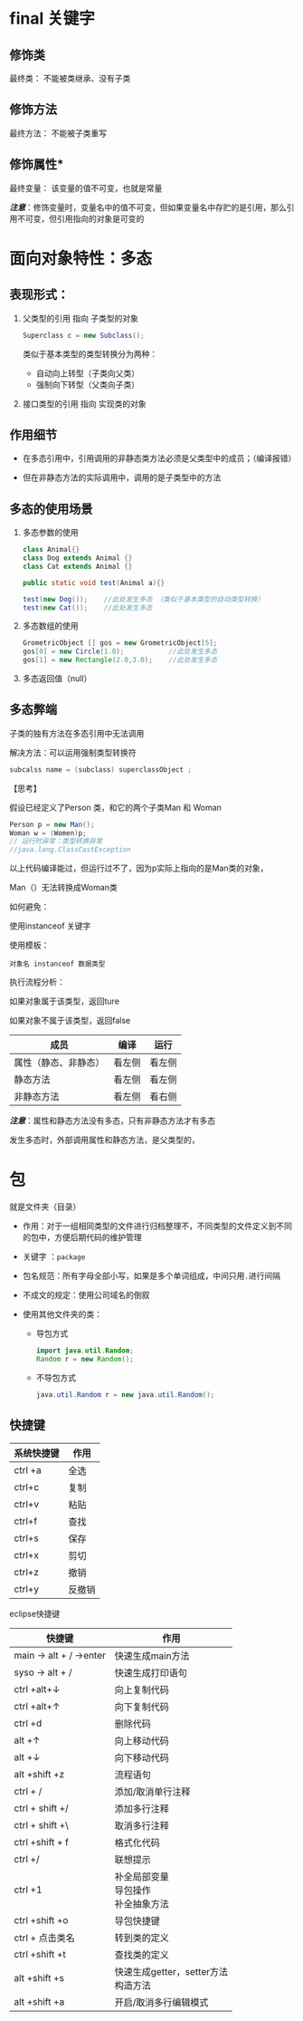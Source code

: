 # final 关键字



## 修饰类

最终类： 不能被类继承、没有子类

## 修饰方法

最终方法： 不能被子类重写

## 修饰属性*

最终变量： 该变量的值不可变，也就是常量

***注意***：修饰变量时，变量名中的值不可变，但如果变量名中存贮的是引用，那么引用不可变，但引用指向的对象是可变的



# 面向对象特性：多态

## 表现形式：

1. 父类型的引用 指向 子类型的对象

    ~~~java
    Superclass c = new Subclass();
    ~~~

    类似于基本类型的类型转换分为两种：

    * 自动向上转型（子类向父类）
    * 强制向下转型（父类向子类）

2. 接口类型的引用 指向 实现类的对象

## 作用细节

* 在多态引用中，引用调用的非静态类方法必须是父类型中的成员；（编译报错）

* 但在非静态方法的实际调用中，调用的是子类型中的方法

## 多态的使用场景

1. 多态参数的使用

    ~~~java
    class Animal{}
    class Dog extends Animal {}
    class Cat extends Animal {}
    
    public static void test(Animal a){}
    
    test(new Dog());	//此处发生多态 （类似于基本类型的自动类型转换）
    test(new Cat());	//此处发生多态
    ~~~

    

2. 多态数组的使用

    ~~~java
    GrometricObject [] gos = new GrometricObject[5];
    gos[0] = new Circle(1.0);			//此处发生多态
    gos[1] = new Rectangle(2.0,3.0);	//此处发生多态
    ~~~

    

    

3. 多态返回值（null）



## 多态弊端

子类的独有方法在多态引用中无法调用

解决方法：可以运用强制类型转换符

~~~java
subcalss name = (subclass) superclassObject ;
~~~

【思考】

假设已经定义了Person 类，和它的两个子类Man 和 Woman

~~~java
Person p = new Man();
Woman w = (Women)p;
// 运行时异常：类型转换异常
//java.long.ClassCastException
~~~

以上代码编译能过，但运行过不了，因为p实际上指向的是Man类的对象，

Man（）无法转换成Woman类



如何避免：

使用instanceof 关键字



使用模板：

~~~
对象名 instanceof 数据类型
~~~

执行流程分析：

如果对象属于该类型，返回ture

如果对象不属于该类型，返回false



| 成员                 | 编译   | 运行   |
| -------------------- | ------ | ------ |
| 属性（静态、非静态） | 看左侧 | 看左侧 |
| 静态方法             | 看左侧 | 看左侧 |
| 非静态方法           | 看左侧 | 看右侧 |

***注意***：属性和静态方法没有多态，只有非静态方法才有多态

发生多态时，外部调用属性和静态方法，是父类型的，

# 包

就是文件夹（目录）

* 作用：对于一组相同类型的文件进行归档整理不，不同类型的文件定义到不同的包中，方便后期代码的维护管理
* 关键字 ：`package`
* 包名规范：所有字母全部小写，如果是多个单词组成，中间只用`.`进行间隔
* 不成文的规定：使用公司域名的倒叙

* 使用其他文件夹的类：

    * 导包方式

        ~~~java
        import java.util.Random;
        Random r = new Random();
        ~~~

    * 不导包方式

        ~~~java
        java.util.Random r = new java.util.Random();
        ~~~

        

## 快捷键

| 系统快捷键 | 作用   |
| ---------- | ------ |
| ctrl +a    | 全选   |
| ctrl+c     | 复制   |
| ctrl+v     | 粘贴   |
| ctrl+f     | 查找   |
| ctrl+s     | 保存   |
| ctrl+x     | 剪切   |
| ctrl+z     | 撤销   |
| ctrl+y     | 反撤销 |

eclipse快捷键

| 快捷键                  | 作用                                         |
| ----------------------- | -------------------------------------------- |
| main -> alt + / ->enter | 快速生成main方法                             |
| syso -> alt + /         | 快速生成打印语句                             |
| ctrl +alt+↓             | 向上复制代码                                 |
| ctrl +alt+↑             | 向下复制代码                                 |
| ctrl +d                 | 删除代码                                     |
| alt +↑                  | 向上移动代码                                 |
| alt +↓                  | 向下移动代码                                 |
| alt +shift +z           | 流程语句                                     |
| ctrl + /                | 添加/取消单行注释                            |
| ctrl + shift +/         | 添加多行注释                                 |
| ctrl + shift +\         | 取消多行注释                                 |
| ctrl +shift + f         | 格式化代码                                   |
| ctrl +/                 | 联想提示                                     |
| ctrl +1                 | 补全局部变量<br />导包操作<br />补全抽象方法 |
| ctrl +shift +o          | 导包快捷键                                   |
| ctrl + 点击类名         | 转到类的定义                                 |
| ctrl +shift +t          | 查找类的定义                                 |
| alt +shift +s           | 快速生成getter，setter方法<br />构造方法     |
| alt +shift +a           | 开启/取消多行编辑模式                        |

